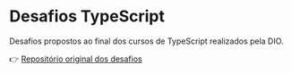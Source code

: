 # Desafios TypeScript

Desafios propostos ao final dos cursos de TypeScript realizados pela DIO.

:point_right: [Repositório original dos desafios](https://github.com/lira1705/mentoria-typescript)